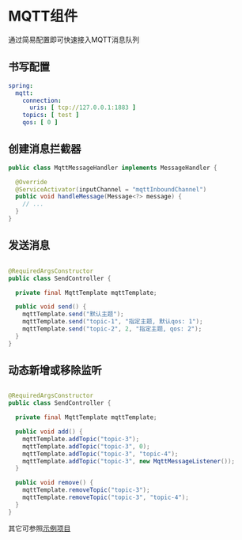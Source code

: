 # MQTT组件

通过简易配置即可快速接入MQTT消息队列

## 书写配置

```yaml
spring:
  mqtt:
    connection:
      uris: [ tcp://127.0.0.1:1883 ]
    topics: [ test ]
    qos: [ 0 ]
```

## 创建消息拦截器

```java
public class MqttMessageHandler implements MessageHandler {

  @Override
  @ServiceActivator(inputChannel = "mqttInboundChannel")
  public void handleMessage(Message<?> message) {
    // ...
  }
}
```

## 发送消息

```java

@RequiredArgsConstructor
public class SendController {

  private final MqttTemplate mqttTemplate;

  public void send() {
    mqttTemplate.send("默认主题");
    mqttTemplate.send("topic-1", "指定主题, 默认qos: 1");
    mqttTemplate.send("topic-2", 2, "指定主题, qos: 2");
  }
}
```

## 动态新增或移除监听

```java

@RequiredArgsConstructor
public class SendController {

  private final MqttTemplate mqttTemplate;

  public void add() {
    mqttTemplate.addTopic("topic-3");
    mqttTemplate.addTopic("topic-3", 0);
    mqttTemplate.addTopic("topic-3", "topic-4");
    mqttTemplate.addTopic("topic-3", new MqttMessageListener());
  }

  public void remove() {
    mqttTemplate.removeTopic("topic-3");
    mqttTemplate.removeTopic("topic-3", "topic-4");
  }
}
```

其它可参照[示例项目](https://github.com/Houtaroy/koala/tree/main/koala-samples/koala-sample-mqtt)